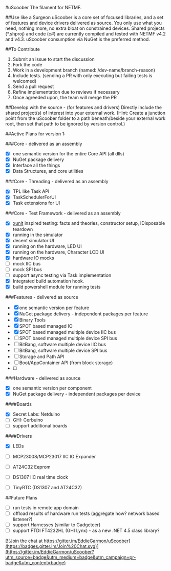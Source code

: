 #uScoober
The filament for NETMF.

##Use like a Surgeon
uScoober is a core set of focused libraries, and a set of features and device drivers delivered as source.
You only use what you need, nothing more, no extra bloat on constrained devices. 
Shared projects (*.shproj) and code (c#) are currently compiled and tested with NETMF v4.2 and v4.3.
uScoober consumption via NuGet is the preferred method.

##To Contribute
1. Submit an issue to start the discussion
1. Fork the code
1. Work in a development branch (named: /dev-name/branch-reason)
2. Include tests. (sending a PR with only executing but failing tests is welcomed)
1. Send a pull request
1. Refine implementation due to reviews if necessary
1. Once agreeded upon, the team will merge the PR

##Develop with the source - (for features and drivers)
Directly include the shared project(s) of interest into your external work. (Hint: Create a junction
point from the uScoober folder to a path beneath/beside your external work root, then set that path
to be ignored by version control.)

##Active Plans for version 1:

###Core - delivered as an assembly
- [X] one semantic version for the entire Core API (all dlls)
- [X] NuGet package delivery
- [X] Interface all the things
- [X] Data Structures, and core utilities

###Core - Threading - delivered as an assembly
- [X] TPL like Task API
- [X] TaskSchedulerForUI
- [X] Task extensions for UI

###Core - Test Framework - delivered as an assembly
- [X] [xunit](https://github.com/xunit) inspired testing: facts and theories, constructor setup, IDisposable teardown
- [X] running in the simulator
- [X] decent simulator UI
- [X] running on the hardware, LED UI
- [X] running on the hardware, Character LCD UI
- [X] hardware IO mocks
- [ ] mock IIC bus
- [ ] mock SPI bus
- [ ] support async testing via Task implementation
- [X] Integrated build automation hook.
- [X] build powershell module for running tests

###Features - delivered as source
- [X] one semantic version per feature
- [X] NuGet package delivery - independent packages per feature
- [X] Binary Tools
- [X] SPOT based managed IO
- [X] SPOT based managed multiple device IIC bus
- [ ] SPOT based managed multiple device SPI bus
- [ ] BitBang, software multiple device IIC bus
- [ ] BitBang, software multiple device SPI bus
- [ ] Storage and Path API
- [ ] Boot/AppContainer API (from block storage)
- [ ] 

###Hardware - delivered as source
- [X] one semantic version per component
- [X] NuGet package delivery - independent packages per device

####Boards
- [X] Secret Labs: Netduino
- [ ] GHI: Cerbuino
- [ ] support additional boards

####Drivers
- [X] LEDs
- [ ] MCP23008/MCP23017 IIC IO Expander
- [ ] AT24C32 Eeprom
- [ ] DS1307 IIC real time clock
- [ ] TinyRTC (DS1307 and AT24C32)

 
##Future Plans
- [ ] run tests in remote app domain
- [ ] offload results of hardware run tests (aggregate how? network based listener?)
- [ ] support Harnesses (similar to Gadgeteer)
- [ ] support FTDI FT4232HL (GHI Lynx) - as a new .NET 4.5 class library?

[![Join the chat at https://gitter.im/EddieGarmon/uScoober](https://badges.gitter.im/Join%20Chat.svg)](https://gitter.im/EddieGarmon/uScoober?utm_source=badge&utm_medium=badge&utm_campaign=pr-badge&utm_content=badge)

